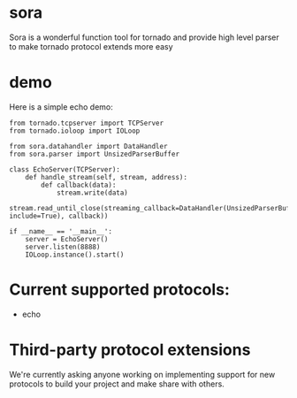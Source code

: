 # sora
Sora is a wonderful function tool for tornado and provide high level parser to make tornado protocol extends more easy

# demo
Here is a simple echo demo:

    from tornado.tcpserver import TCPServer
    from tornado.ioloop import IOLoop

    from sora.datahandler import DataHandler
    from sora.parser import UnsizedParserBuffer

    class EchoServer(TCPServer):
        def handle_stream(self, stream, address):
            def callback(data):
                stream.write(data)
            stream.read_until_close(streaming_callback=DataHandler(UnsizedParserBuffer('\n', include=True), callback))

    if __name__ == '__main__':
        server = EchoServer()
        server.listen(8888)
        IOLoop.instance().start()

# Current supported protocols:
* echo

# Third-party protocol extensions
We're currently asking anyone working on implementing support for new protocols to build your project and make share with others. 
